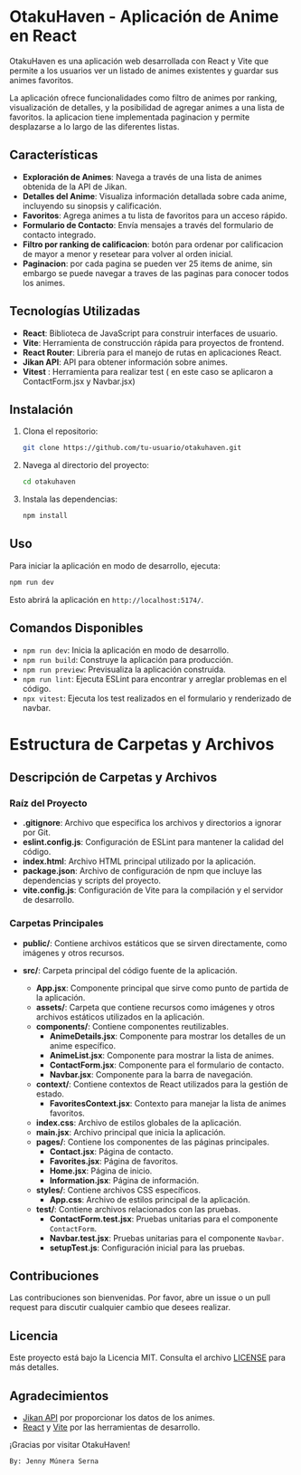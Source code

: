 # OtakuHaven - Aplicación de Anime en React

OtakuHaven es una aplicación web desarrollada con React y Vite que permite a los usuarios ver un listado de animes existentes y guardar sus animes favoritos. 

La aplicación ofrece funcionalidades como filtro de animes por ranking, visualización de detalles, y la posibilidad de agregar animes a una lista de favoritos. la aplicacion tiene implementada paginacion y permite desplazarse a lo largo de las diferentes listas.

## Características

- **Exploración de Animes**: Navega a través de una lista de animes obtenida de la API de Jikan.
- **Detalles del Anime**: Visualiza información detallada sobre cada anime, incluyendo su sinopsis y calificación.
- **Favoritos**: Agrega animes a tu lista de favoritos para un acceso rápido.
- **Formulario de Contacto**: Envía mensajes a través del formulario de contacto integrado.
- **Filtro por ranking de calificacion**: botón para ordenar por calificacion de mayor a menor y resetear para volver al orden inicial.
- **Paginacion**: por cada pagina se pueden ver 25 items de anime, sin embargo se puede navegar a traves de las paginas para conocer todos los animes. 

## Tecnologías Utilizadas

- **React**: Biblioteca de JavaScript para construir interfaces de usuario.
- **Vite**: Herramienta de construcción rápida para proyectos de frontend.
- **React Router**: Librería para el manejo de rutas en aplicaciones React.
- **Jikan API**: API para obtener información sobre animes.
- **Vitest** : Herramienta para realizar test ( en este caso se aplicaron a ContactForm.jsx y Navbar.jsx)

## Instalación

1. Clona el repositorio:
    ```sh
    git clone https://github.com/tu-usuario/otakuhaven.git
    ```
2. Navega al directorio del proyecto:
    ```sh
    cd otakuhaven
    ```
3. Instala las dependencias:
    ```sh
    npm install
    ```

## Uso
Para iniciar la aplicación en modo de desarrollo, ejecuta:
```sh
npm run dev
```
Esto abrirá la aplicación en `http://localhost:5174/`.

## Comandos Disponibles

- `npm run dev`: Inicia la aplicación en modo de desarrollo.
- `npm run build`: Construye la aplicación para producción.
- `npm run preview`: Previsualiza la aplicación construida.
- `npm run lint`: Ejecuta ESLint para encontrar y arreglar problemas en el código.
- `npx vitest`: Ejecuta los test realizados en el formulario y renderizado de navbar.

# Estructura de Carpetas y Archivos

## Descripción de Carpetas y Archivos

### Raíz del Proyecto
- **.gitignore**: Archivo que especifica los archivos y directorios a ignorar por Git.
- **eslint.config.js**: Configuración de ESLint para mantener la calidad del código.
- **index.html**: Archivo HTML principal utilizado por la aplicación.
- **package.json**: Archivo de configuración de npm que incluye las dependencias y scripts del proyecto.
- **vite.config.js**: Configuración de Vite para la compilación y el servidor de desarrollo.

### Carpetas Principales
- **public/**: Contiene archivos estáticos que se sirven directamente, como imágenes y otros recursos.

- **src/**: Carpeta principal del código fuente de la aplicación.
  - **App.jsx**: Componente principal que sirve como punto de partida de la aplicación.
  - **assets/**: Carpeta que contiene recursos como imágenes y otros archivos estáticos utilizados en la aplicación.
  - **components/**: Contiene componentes reutilizables.
    - **AnimeDetails.jsx**: Componente para mostrar los detalles de un anime específico.
    - **AnimeList.jsx**: Componente para mostrar la lista de animes.
    - **ContactForm.jsx**: Componente para el formulario de contacto.
    - **Navbar.jsx**: Componente para la barra de navegación.
  - **context/**: Contiene contextos de React utilizados para la gestión de estado.
    - **FavoritesContext.jsx**: Contexto para manejar la lista de animes favoritos.
  - **index.css**: Archivo de estilos globales de la aplicación.
  - **main.jsx**: Archivo principal que inicia la aplicación.
  - **pages/**: Contiene los componentes de las páginas principales.
    - **Contact.jsx**: Página de contacto.
    - **Favorites.jsx**: Página de favoritos.
    - **Home.jsx**: Página de inicio.
    - **Information.jsx**: Página de información.
  - **styles/**: Contiene archivos CSS específicos.
    - **App.css**: Archivo de estilos principal de la aplicación.
  - **test/**: Contiene archivos relacionados con las pruebas.
    - **ContactForm.test.jsx**: Pruebas unitarias para el componente `ContactForm`.
    - **Navbar.test.jsx**: Pruebas unitarias para el componente `Navbar`.
    - **setupTest.js**: Configuración inicial para las pruebas.

## Contribuciones

Las contribuciones son bienvenidas. Por favor, abre un issue o un pull request para discutir cualquier cambio que desees realizar.

## Licencia

Este proyecto está bajo la Licencia MIT. Consulta el archivo [LICENSE](LICENSE) para más detalles.

## Agradecimientos

- [Jikan API](https://jikan.moe) por proporcionar los datos de los animes.
- [React](https://reactjs.org/) y [Vite](https://vitejs.dev/) por las herramientas de desarrollo.

¡Gracias por visitar OtakuHaven!
```
By: Jenny Múnera Serna
